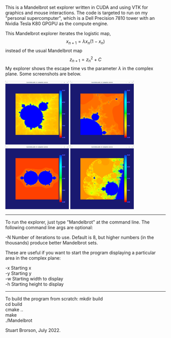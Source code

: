 This is a Mandelbrot set explorer written in CUDA and using VTK for
graphics and mouse interactions.  The code is targeted to run on my
"personal supercomputer", which is a Dell Precision 7810 tower with an
Nvidia Tesla K80 GPGPU as the compute engine.

This Mandelbrot explorer iterates the logistic map,
$$
x_{n+1} = \lambda x_n (1 - x_n)
$$
instead of the usual Mandelbrot map
$$
z_{n+1} = z_n^2 + C
$$
My explorer shows the escape time vs the parameter $\lambda$ in the
complex plane.  Some screenshots are below.

<img src="Mandelbrot1.png" height="200" width="200"/>
<img src="Mandelbrot2.png" height="200" width="200"/>
<img src="Mandelbrot3.png" height="200" width="200"/>
<img src="Mandelbrot4.png" height="200" width="200"/>

--------------------------------------------------------------
To run the explorer, just type "Mandelbrot" at the command line.  The
following command line args are optional:

-N Number of iterations to use.  Default is 8, but higher numbers (in
 the thousands) produce better Mandelbrot sets.

These are useful if you want to start the program displaying a
particular area in the complex plane:

-x Starting x    
-y Starting y    
-w Starting width to display    
-h Starting height to display    

--------------------------------------------------------------
To build the program from scratch:
mkdir build    
cd build    
cmake ..    
make    
./Mandelbrot    

Stuart Brorson, July 2022.


